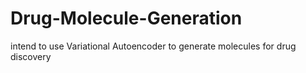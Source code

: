 # Drug-Molecule-Generation
intend to use Variational Autoencoder to generate molecules for drug discovery
